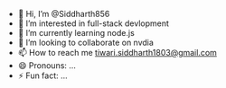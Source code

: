 - 👋 Hi, I’m @Siddharth856
- 👀 I’m interested in full-stack devlopment
- 🌱 I’m currently learning node.js
- 💞️ I’m looking to collaborate on nvdia
- 📫 How to reach me tiwari.siddharth1803@gmail.com
- 😄 Pronouns: ...
- ⚡ Fun fact: ...

<!---
Siddharth856/Siddharth856 is a ✨ special ✨ repository because its `README.md` (this file) appears on your GitHub profile.
You can click the Preview link to take a look at your changes.
--->
